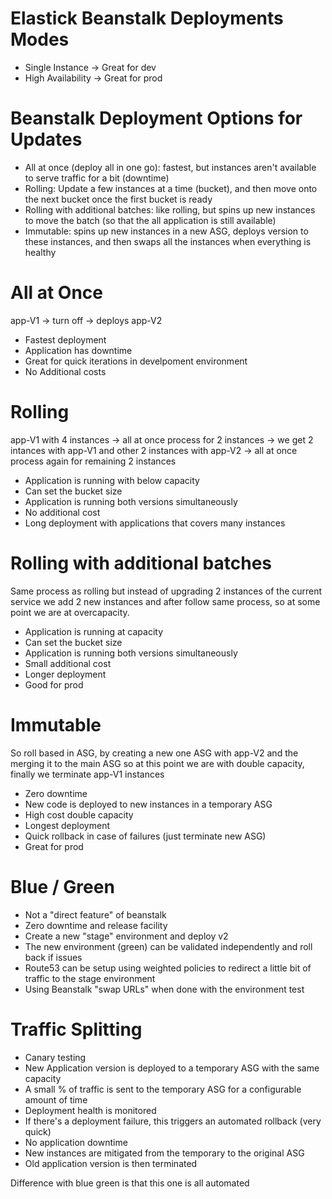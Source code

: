 # Elastick Beanstalk Deployments Modes

- Single Instance -> Great for dev
- High Availability -> Great for prod

# Beanstalk Deployment Options for Updates

- All at once (deploy all in one go): fastest, but instances aren't available to serve traffic for a bit (downtime) 
- Rolling: Update a few instances at a time (bucket), and then move onto the next bucket once the first bucket is ready
- Rolling with additional batches: like rolling, but spins up new instances to move the batch (so that the all application is still available)
- Immutable: spins up new instances in a new ASG, deploys version to these instances, and then swaps all the instances when everything is healthy

# All at Once

app-V1 -> turn off -> deploys app-V2

- Fastest deployment
- Application has downtime
- Great for quick iterations in develpoment environment
- No Additional costs

# Rolling

app-V1 with 4 instances -> all at once process for 2 instances -> we get 2 intances with app-V1 and other 2 instances with app-V2 -> all at once process again for remaining 2 instances

- Application is running with below capacity
- Can set the bucket size
- Application is running both versions simultaneously
- No additional cost
- Long deployment with applications that covers many instances

# Rolling with additional batches

Same process as rolling but instead of upgrading 2 instances of the current service we add 2 new instances and after follow same process, so at some point we are at overcapacity. 

- Application is running at capacity
- Can set the bucket size
- Application is running both versions simultaneously
- Small additional cost
- Longer deployment
- Good for prod

# Immutable

So roll based in ASG, by creating a new one ASG with app-V2 and the merging it to the main ASG so at this point we are with double capacity, finally we terminate app-V1 instances

- Zero downtime
- New code is deployed to new instances in a temporary ASG
- High cost double capacity
- Longest deployment
- Quick rollback in case of failures (just terminate new ASG)
- Great for prod 

# Blue / Green

- Not a "direct feature" of beanstalk
- Zero downtime and release facility
- Create a new "stage" environment and deploy v2
- The new environment (green) can be validated independently and roll back if issues
- Route53 can be setup using weighted policies to redirect a little bit of traffic to the stage environment
- Using Beanstalk "swap URLs" when done with the environment test

# Traffic Splitting

- Canary testing
- New Application version is deployed to a temporary ASG with the same capacity
- A small % of traffic is sent to the temporary ASG for a configurable amount of time
- Deployment health is monitored
- If there's a deployment failure, this triggers an automated rollback (very quick)
- No application downtime
- New instances are mitigated from the temporary to the original ASG
- Old application version is then terminated

Difference with blue green is that this one is all automated


